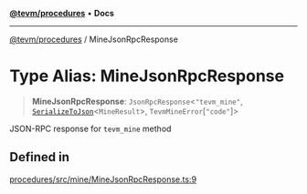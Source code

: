 [**@tevm/procedures**](../README.md) • **Docs**

***

[@tevm/procedures](../globals.md) / MineJsonRpcResponse

# Type Alias: MineJsonRpcResponse

> **MineJsonRpcResponse**: `JsonRpcResponse`\<`"tevm_mine"`, [`SerializeToJson`](SerializeToJson.md)\<`MineResult`\>, `TevmMineError`\[`"code"`\]\>

JSON-RPC response for `tevm_mine` method

## Defined in

[procedures/src/mine/MineJsonRpcResponse.ts:9](https://github.com/evmts/tevm-monorepo/blob/main/packages/procedures/src/mine/MineJsonRpcResponse.ts#L9)
